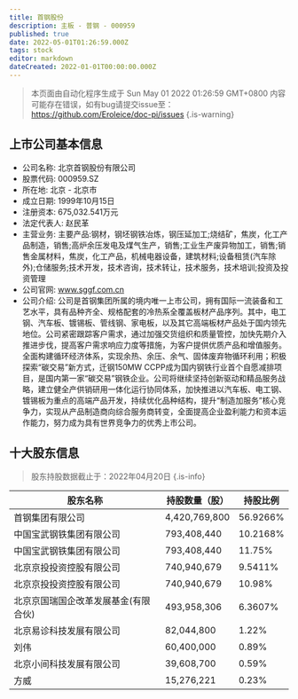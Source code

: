 ```yaml
---
title: 首钢股份
description: 主板 - 普钢 - 000959
published: true
date: 2022-05-01T01:26:59.000Z
tags: stock
editor: markdown
dateCreated: 2022-01-01T00:00:00.000Z
---
```


> 本页面由自动化程序生成于 Sun May 01 2022 01:26:59 GMT+0800
> 内容可能存在错误，如有bug请提交issue至：https://github.com/Eroleice/doc-pi/issues
{.is-warning}

## 上市公司基本信息
- 公司名称: 北京首钢股份有限公司
- 股票代码: 000959.SZ
- 所在地: 北京 - 北京市
- 成立日期: 1999年10月15日
- 注册资本: 675,032.541万元
- 法定代表人: 赵民革
- 主营业务: 主要产品:钢材，钢坯钢铁冶炼，钢压延加工;烧结矿，焦炭，化工产品制造，销售;高炉余压发电及煤气生产，销售;工业生产废异物加工，销售;销售金属材料，焦炭，化工产品，机械电器设备，建筑材料;设备租赁(汽车除外);仓储服务;技术开发，技术咨询，技术转让，技术服务，技术培训;投资及投资管理
- 公司官网: www.sggf.com.cn
- 公司介绍: 公司是首钢集团所属的境内唯一上市公司，拥有国际一流装备和工艺水平，具有品种齐全、规格配套的冷热系全覆盖板材产品序列。其中，电工钢、汽车板、镀锡板、管线钢、家电板，以及其它高端板材产品处于国内领先地位。公司紧密跟踪客户需求，通过加强交货组织和质量管控，加快先期介入推进步伐，提高客户需求响应力度等措施，为客户提供优质产品和增值服务。全面构建循环经济体系，实现余热、余压、余气、固体废弃物循环利用；积极探索“碳交易”新方式，迁钢150MW CCPP成为国内钢铁行业首个自愿减排项目，是国内第一家“碳交易”钢铁企业。公司将继续坚持创新驱动和精品服务战略，建立健全产供销研用一体化运行协同体系，加快推进以汽车板、电工钢、镀锡板为重点的高端产品开发，持续优化品种结构，提升“制造加服务”核心竞争力，实现从产品制造商向综合服务商转变，全面提高企业盈利能力和资本运作能力，努力成为具有世界竞争力的优秀上市公司。


## 十大股东信息
> 股东持股数据截止于：2022年04月20日
{.is-info}

| 股东名称 | 持股数量（股） | 持股比例 |
| --- | --- | --- |
| 首钢集团有限公司 | 4,420,769,800 | 56.9266% |
| 中国宝武钢铁集团有限公司 | 793,408,440 | 10.2168% |
| 中国宝武钢铁集团有限公司 | 793,408,440 | 11.75% |
| 北京京投投资控股有限公司 | 740,940,679 | 9.5411% |
| 北京京投投资控股有限公司 | 740,940,679 | 10.98% |
| 北京京国瑞国企改革发展基金(有限合伙) | 493,958,306 | 6.3607% |
| 北京易诊科技发展有限公司 | 82,044,800 | 1.22% |
| 刘伟 | 60,400,000 | 0.89% |
| 北京小间科技发展有限公司 | 39,608,700 | 0.59% |
| 方威 | 15,276,221 | 0.23% |




